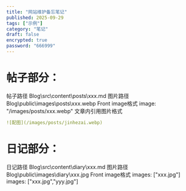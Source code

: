 ```yaml
---
title: "网站维护备忘笔记"
published: 2025-09-29
tags: ["示例"]
category: "笔记"
draft: false
encrypted: true
password: "666999"
---
```


# 帖子部分：
帖子路径
Blog\src\content\posts\xxx.md
图片路径
Blog\public\images\posts\xxx.webp
Front image格式
image: "/images/posts/xxx.webp"
文章内引用图片格式
```yaml
![配图](/images/posts/jinhezai.webp)
```

# 日记部分：
日记路径
Blog\src\content\diary\xxx.md
图片路径
Blog\public\images\diary\xxx.jpg
Front image格式
images: ["xxx.jpg"]
images: ["xxx.jpg","yyy.jpg"]
